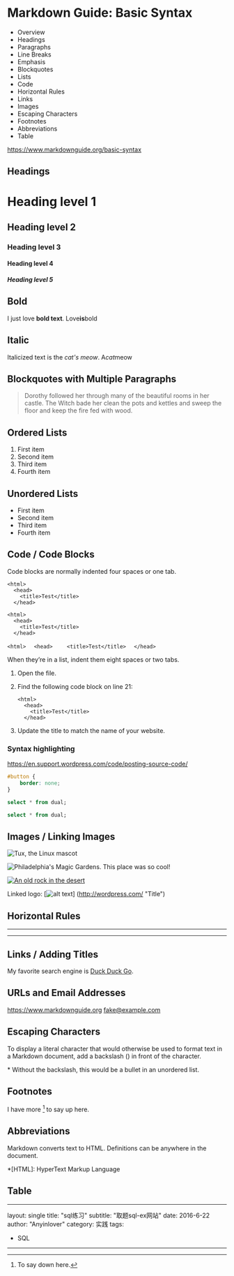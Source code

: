 # Markdown Guide: Basic Syntax
* Overview
* Headings
* Paragraphs
* Line Breaks
* Emphasis
* Blockquotes
* Lists
* Code
* Horizontal Rules
* Links
* Images
* Escaping Characters
* Footnotes
* Abbreviations
* Table

<https://www.markdownguide.org/basic-syntax>

## Headings

# Heading level 1
## Heading level 2
### Heading level 3
#### Heading level 4
##### Heading level 5

## Bold

I just love **bold text**.
Love**is**bold

## Italic

Italicized text is the *cat's meow*.
A*cat*meow

## Blockquotes with Multiple Paragraphs

> Dorothy followed her through many of the beautiful rooms in her castle.
> The Witch bade her clean the pots and kettles and sweep the floor and keep the fire fed with wood.

## Ordered Lists

1. First item
2. Second item
3. Third item
4. Fourth item

## Unordered Lists

* First item
* Second item
* Third item
* Fourth item

## Code / Code Blocks

Code blocks are normally indented four spaces or one tab. 

    <html>
      <head>
        <title>Test</title>
      </head>

```
<html>
  <head>
    <title>Test</title>
  </head>
```

`<html>`
`  <head>`
`    <title>Test</title>`
`  </head>`

When they’re in a list, indent them eight spaces or two tabs.

1.  Open the file.
2.  Find the following code block on line 21:

        <html>
          <head>
            <title>Test</title>
          </head>

3.  Update the title to match the name of your website.

### Syntax highlighting

<https://en.support.wordpress.com/code/posting-source-code/>

```css
#button {
    border: none;
}
```

```sql
select * from dual;
```

~~~sql
select * from dual;
~~~

## Images / Linking Images

![Tux, the Linux mascot](/assets/images/tux.png)

![Philadelphia's Magic Gardens. This place was so cool!](/assets/images/philly-magic-gardens.jpg "Philadelphia's Magic Gardens")

[![An old rock in the desert](/assets/images/shiprock.jpg "Shiprock, New Mexico by Beau Rogers")](https://www.flickr.com/photos/beaurogers/31833779864/in/photolist-Qv3rFw-34mt9F-a9Cmfy-5Ha3Zi-9msKdv-o3hgjr-hWpUte-4WMsJ1-KUQ8N-deshUb-vssBD-6CQci6-8AFCiD-zsJWT-nNfsgB-dPDwZJ-bn9JGn-5HtSXY-6CUhAL-a4UTXB-ugPum-KUPSo-fBLNm-6CUmpy-4WMsc9-8a7D3T-83KJev-6CQ2bK-nNusHJ-a78rQH-nw3NvT-7aq2qf-8wwBso-3nNceh-ugSKP-4mh4kh-bbeeqH-a7biME-q3PtTf-brFpgb-cg38zw-bXMZc-nJPELD-f58Lmo-bXMYG-bz8AAi-bxNtNT-bXMYi-bXMY6-bXMYv)

Linked logo: [![alt text](/wp-smaller.png)]
(http://wordpress.com/ "Title")

## Horizontal Rules

***

---

## Links / Adding Titles

My favorite search engine is [Duck Duck Go](https://duckduckgo.com "The best search engine for privacy").

## URLs and Email Addresses

<https://www.markdownguide.org>
<fake@example.com>

## Escaping Characters

To display a literal character that would otherwise be used to format text in a Markdown document, add a backslash (\) in front of the character.

\* Without the backslash, this would be a bullet in an unordered list.

## Footnotes

I have more [^1] to say up here.

[^1]: To say down here.

## Abbreviations

Markdown converts text to HTML.
Definitions can be anywhere in the document.

*[HTML]: HyperText Markup Language


## Table

---
layout: single
title: "sql练习"
subtitle: "取题sql-ex网站"
date: 2016-6-22
author: "Anyinlover"
category: 实践
tags:
  - SQL
---
